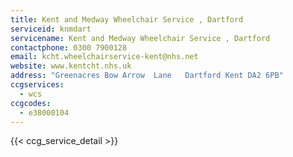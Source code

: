 ```yaml
---
title: Kent and Medway Wheelchair Service , Dartford
serviceid: knmdart
servicename: Kent and Medway Wheelchair Service , Dartford
contactphone: 0300 7900128
email: kcht.wheelchairservice-kent@nhs.net
website: www.kentcht.nhs.uk
address: "Greenacres Bow Arrow  Lane   Dartford Kent DA2 6PB"
ccgservices:
  - wcs
ccgcodes:
  - e38000104
---
```


{{< ccg_service_detail >}}
